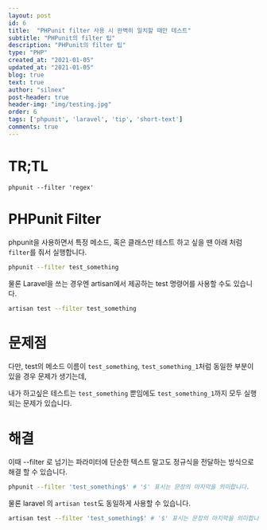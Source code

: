 ```yaml
---
layout: post
id: 6
title:  "PHPunit filter 사용 시 완벽히 일치할 때만 테스트"
subtitle: "PHPunit의 filter 팁"
description: "PHPunit의 filter 팁"
type: "PHP"
created_at: "2021-01-05"
updated_at: "2021-01-05"
blog: true
text: true
author: "silnex"
post-header: true
header-img: "img/testing.jpg"
order: 6
tags: ['phpunit', 'laravel', 'tip', 'short-text']
comments: true
---
```


# TR;TL
`phpunit --filter 'regex'`

# PHPunit Filter
phpunit을 사용하면서 특정 메소드, 혹은 클래스만 테스트 하고 싶을 땐 아래 처럼 `filter`를 줘서 실행합니다.
```bash
phpunit --filter test_something
```
물론 Laravel을 쓰는 경우엔 artisan에서 제공하는 test 명령어를 사용할 수도 있습니다.
```bash
artisan test --filter test_something
```

# 문제점
다만, test의 메소드 이름이 `test_something`, `test_something_1`처럼 동일한 부분이 있을 경우 문제가 생기는데, 

내가 하고싶은 테스트는 `test_something` 뿐임에도 `test_something_1`까지 모두 실행되는 문제가 있습니다.

# 해결
이때 --filter 로 넘기는 파라미터에 단순한 텍스트 말고도 정규식을 전달하는 방식으로 해결 할 수 있습니다.

```bash
phpunit --filter 'test_something$' # '$' 표시는 문장의 마지막을 의미합니다.
```
물론 laravel 의 `artisan test`도 동일하게 사용할 수 있습니다.

```bash
artisan test --filter 'test_something$' # '$' 표시는 문장의 마지막을 의미합니다.
```